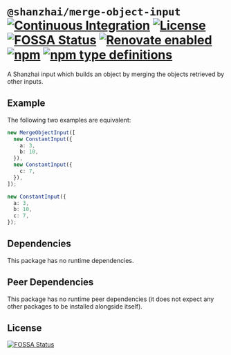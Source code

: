 # `@shanzhai/merge-object-input` [![Continuous Integration](https://github.com/jameswilddev/shanzhai/workflows/Continuous%20Integration/badge.svg)](https://github.com/jameswilddev/shanzhai/actions) [![License](https://img.shields.io/github/license/jameswilddev/shanzhai.svg)](https://github.com/jameswilddev/shanzhai/blob/master/license) [![FOSSA Status](https://app.fossa.io/api/projects/git%2Bgithub.com%2Fjameswilddev%2Fshanzhai.svg?type=shield)](https://app.fossa.io/projects/git%2Bgithub.com%2Fjameswilddev%2Fshanzhai?ref=badge_shield) [![Renovate enabled](https://img.shields.io/badge/renovate-enabled-brightgreen.svg)](https://renovatebot.com/) [![npm](https://img.shields.io/npm/v/@shanzhai/merge-object-input.svg)](https://www.npmjs.com/package/@shanzhai/merge-object-input) [![npm type definitions](https://img.shields.io/npm/types/@shanzhai/merge-object-input.svg)](https://www.npmjs.com/package/@shanzhai/merge-object-input)

A Shanzhai input which builds an object by merging the objects retrieved by other inputs.

## Example

The following two examples are equivalent:

```typescript
new MergeObjectInput([
  new ConstantInput({
    a: 3,
    b: 10,
  }),
  new ConstantInput({
    c: 7,
  }),
]);

new ConstantInput({
  a: 3,
  b: 10,
  c: 7,
});
```

## Dependencies

This package has no runtime dependencies.

## Peer Dependencies

This package has no runtime peer dependencies (it does not expect any other packages to be installed alongside itself).

## License

[![FOSSA Status](https://app.fossa.io/api/projects/git%2Bgithub.com%2Fjameswilddev%2Fshanzhai.svg?type=large)](https://app.fossa.io/projects/git%2Bgithub.com%2Fjameswilddev%2Fshanzhai?ref=badge_large)
